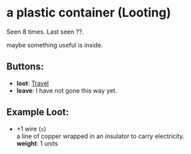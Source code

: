 # a plastic container (Looting)

Seen 8 times. Last seen ??.

maybe something useful is inside.

## Buttons:

- **loot**: [Travel](Travel-travel.md)
- **leave**: I have not gone this way yet.

## Example Loot:

- +1 wire (<code>s</code>)  
  a line of copper wrapped in an insulator to carry electricity.  
  **weight**: 1 units